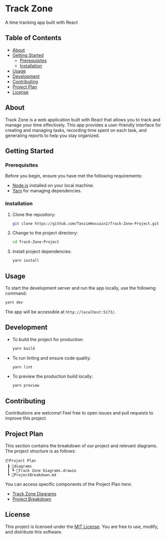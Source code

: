 
# Track Zone

A time tracking app built with React

## Table of Contents

- [About](#about)
- [Getting Started](#getting-started)
  - [Prerequisites](#prerequisites)
  - [Installation](#installation)
- [Usage](#usage)
- [Development](#development)
- [Contributing](#contributing)
- [Project Plan](#project-plan)
- [License](#license)

## About

Track Zone is a web application built with React that allows you to track and manage your time effectively. This app provides a user-friendly interface for creating and managing tasks, recording time spent on each task, and generating reports to help you stay organized.

## Getting Started

### Prerequisites

Before you begin, ensure you have met the following requirements:

- [Node.js](https://nodejs.org/) installed on your local machine.
- [Yarn](https://classic.yarnpkg.com/en/docs/install/) for managing dependencies.

### Installation

1. Clone the repository:

   ```sh
   git clone https://github.com/TanzimHossain2/Track-Zone-Project.git
   ```

2. Change to the project directory:

   ```sh
   cd Track-Zone-Project
   ```

3. Install project dependencies:

   ```sh
   yarn install
   ```

## Usage

To start the development server and run the app locally, use the following command:

```sh
yarn dev
```

The app will be accessible at `http://localhost:5173/`.

## Development

- To build the project for production:

  ```sh
  yarn build
  ```

- To run linting and ensure code quality:

  ```sh
  yarn lint
  ```

- To preview the production build locally:

  ```sh
  yarn preview
  ```

## Contributing

Contributions are welcome! Feel free to open issues and pull requests to improve this project.

## Project Plan

This section contains the breakdown of our project and relevant diagrams. The project structure is as follows:

```
📦Project Plan
 ┣ 📂diagrams
 ┃ ┗ 📜Track Zone Diagrams.drawio
 ┗ 📜ProjectBreakdown.md
```

You can access specific components of the Project Plan here:

- [Track Zone Diagrams](https://github.com/TanzimHossain2/Track-Zone-Project/tree/main/Project%20Plan/diagrams/Track%20Zone%20Diagrams.drawio)
- [Project Breakdown](https://github.com/TanzimHossain2/Track-Zone-Project/tree/main/Project%20Plan/ProjectBreakdown.md)

## License

This project is licensed under the [MIT License](LICENSE). You are free to use, modify, and distribute this software.
